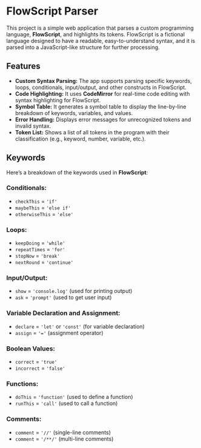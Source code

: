 # FlowScript Parser

This project is a simple web application that parses a custom programming language, **FlowScript**, and highlights its tokens. FlowScript is a fictional language designed to have a readable, easy-to-understand syntax, and it is parsed into a JavaScript-like structure for further processing.

## Features

- **Custom Syntax Parsing:** The app supports parsing specific keywords, loops, conditionals, input/output, and other constructs in FlowScript.
- **Code Highlighting:** It uses **CodeMirror** for real-time code editing with syntax highlighting for FlowScript.
- **Symbol Table:** It generates a symbol table to display the line-by-line breakdown of keywords, variables, and values.
- **Error Handling:** Displays error messages for unrecognized tokens and invalid syntax.
- **Token List:** Shows a list of all tokens in the program with their classification (e.g., keyword, number, variable, etc.).

## Keywords

Here’s a breakdown of the keywords used in **FlowScript**:

### Conditionals:
- `checkThis` = `'if'`
- `maybeThis` = `'else if'`
- `otherwiseThis` = `'else'`

### Loops:
- `keepDoing` = `'while'`
- `repeatTimes` = `'for'`
- `stopNow` = `'break'`
- `nextRound` = `'continue'`

### Input/Output:
- `show` = `'console.log'` (used for printing output)
- `ask` = `'prompt'` (used to get user input)

### Variable Declaration and Assignment:
- `declare` = `'let'` or `'const'` (for variable declaration)
- `assign` = `'='` (assignment operator)

### Boolean Values:
- `correct` = `'true'`
- `incorrect` = `'false'`

### Functions:
- `doThis` = `'function'` (used to define a function)
- `runThis` = `'call'` (used to call a function)

### Comments:
- `comment` = `'//'` (single-line comments)
- `comment` = `'/**/'` (multi-line comments)


